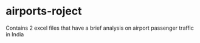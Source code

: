 # airports-roject
Contains 2 excel files that have a brief analysis on airport passenger traffic in India
